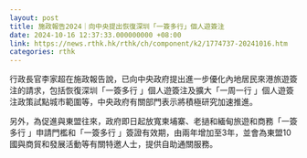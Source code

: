```yaml
---
layout: post
title: 施政報告2024｜向中央提出恢復深圳「一簽多行」個人遊簽注
date: 2024-10-16 12:37:33.000000000 +08:00
link: https://news.rthk.hk/rthk/ch/component/k2/1774737-20241016.htm
categories: rthk
---
```


行政長官李家超在施政報告說，已向中央政府提出進一步優化內地居民來港旅遊簽注的請求，包括恢復深圳「一簽多行 」個人遊簽注及擴大「一周一行 」個人遊簽注政策試點城市範圍等，中央政府有關部門表示將積極研究加速推進。

另外，為促進與東盟往來，政府即日起放寬柬埔寨、老撾和緬甸旅遊和商務「一簽多行 」申請門檻和「一簽多行 」簽證有效期，由兩年增加至3年，並會為東盟10國與商貿和發展活動等有關特邀人士，提供自助通關服務。
